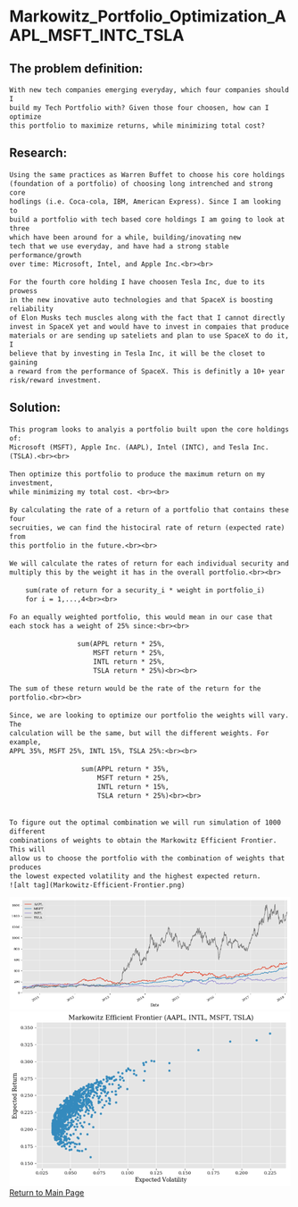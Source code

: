 # Markowitz_Portfolio_Optimization_AAPL_MSFT_INTC_TSLA

## The problem definition: 
    With new tech companies emerging everyday, which four companies should I
    build my Tech Portfolio with? Given those four choosen, how can I optimize
    this portfolio to maximize returns, while minimizing total cost?

## Research:
    Using the same practices as Warren Buffet to choose his core holdings
    (foundation of a portfolio) of choosing long intrenched and strong core
    hodlings (i.e. Coca-cola, IBM, American Express). Since I am looking to 
    build a portfolio with tech based core holdings I am going to look at three
    which have been around for a while, building/inovating new
    tech that we use everyday, and have had a strong stable performance/growth 
    over time: Microsoft, Intel, and Apple Inc.<br><br>
    
    For the fourth core holding I have choosen Tesla Inc, due to its prowess 
    in the new inovative auto technologies and that SpaceX is boosting reliability
    of Elon Musks tech muscles along with the fact that I cannot directly 
    invest in SpaceX yet and would have to invest in compaies that produce
    materials or are sending up sateliets and plan to use SpaceX to do it, I 
    believe that by investing in Tesla Inc, it will be the closet to gaining
    a reward from the performance of SpaceX. This is definitly a 10+ year 
    risk/reward investment. 
    
## Solution:
    This program looks to analyis a portfolio built upon the core holdings of:
    Microsoft (MSFT), Apple Inc. (AAPL), Intel (INTC), and Tesla Inc. (TSLA).<br><br>
    
    Then optimize this portfolio to produce the maximum return on my investment,
    while minimizing my total cost. <br><br>
    
    By calculating the rate of a return of a portfolio that contains these four
    secruities, we can find the histociral rate of return (expected rate) from 
    this portfolio in the future.<br><br> 
    
    We will calculate the rates of return for each individual security and
    multiply this by the weight it has in the overall portfolio.<br><br> 
        
        sum(rate of return for a security_i * weight in portfolio_i)
        for i = 1,...,4<br><br>
    
    Fo an equally weighted portfolio, this would mean in our case that
    each stock has a weight of 25% since:<br><br>
        
                     sum(APPL return * 25%,
                         MSFT return * 25%,
                         INTL return * 25%,
                         TSLA return * 25%)<br><br>
                        
    The sum of these return would be the rate of the return for the portfolio.<br><br>
    
    Since, we are looking to optimize our portfolio the weights will vary. The
    calculation will be the same, but will the different weights. For example,
    APPL 35%, MSFT 25%, INTL 15%, TSLA 25%:<br><br>
              
                      sum(APPL return * 35%,
                          MSFT return * 25%,
                          INTL return * 15%,
                          TSLA return * 25%)<br><br>
                          
                          
    To figure out the optimal combination we will run simulation of 1000 different 
    combinations of weights to obtain the Markowitz Efficient Frontier. This will 
    allow us to choose the portfolio with the combination of weights that produces
    the lowest expected volatility and the highest expected return.
    ![alt tag](Markowitz-Efficient-Frontier.png)
  <img src =  "https://github.com/OBrianbl/Markowitz_Portfolio_Optimization_AAPL_MSFT_INTC_TSLA/blob/master/Line-Chart-Compare-Behavior.png"/>
<img src = "https://github.com/OBrianbl/Markowitz_Portfolio_Optimization_AAPL_MSFT_INTC_TSLA/blob/master/Markowitz-Efficient-Frontier.png"/>
<a href="https://obrianbl.github.io/">Return to Main Page</a>
